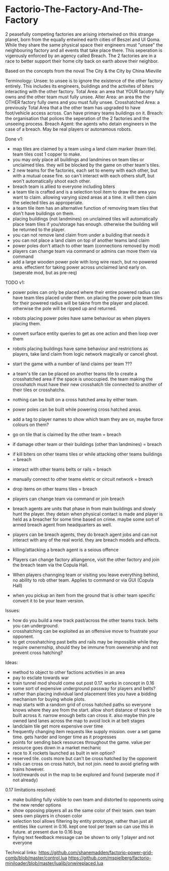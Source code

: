 # Factorio-The-Factory-And-The-Factory

2 peasefully competing factories are arising intertwined on this strange planet, born from the equally entwined earth cities of Beszel and UI Qoma. While they share the same physical space their engineers must "unsee" the neighbouring factory and all events that take place there. This seperation is vigerously enforced by an agency called Breach. The 2 factories are in a race to better support their home city back on earth above their neighbor.

Based on the concepts from the noval The City & the City by China Mieville



Terminology:
Unsee: to unsee is to ignore the existence of the other factory entirely. This includes its engineers, buildings and the activites of biters interacting with the other factory.
Total Area: an area that YOUR facotry fully owns and the other team must fully unsee.
Alter Area: an area the the OTHER factory fully owns and you must fully unsee.
Crosshatched Area: a previously Total Area that a the other team has upgraded to have foot/vehicle access across. Can have primary teams buildings on it.
Breach: the organisation that polices the seperation of the 2 factories and the unseeing process.
Breach Agent: the agents who detain engineers in the case of a breach. May be real players or autonamous robots.


Done v1:
 - map tiles are claimed by a team using a land claim marker (team tile). team tiles cost 1 copper to make.
 - you may only place all buildings and landmines on team tiles or unclaimed tiles. they will be blocked by the game on other team's tiles.
 - 2 new teams for the factories, each set to enemy with each other, but with a mutual cease fire. so can't interact with each others stuff, but won't automatically shoot each other.
 - breach team is allied to everyone including biters
 - a team tile is crafted and is a selection tool item to draw the area you want to claim. allowing varying sized areas at a time. it will then claim the selected tiles as approperiate.
 - a team tile item has an alternative function of removing team tiles that don't have buildings on them.
 - placing buildings (not landmines) on unclaimed tiles will automatically place team tiles if you/storage has enough. otherwise the building will be returned to the player.
 - you can not remove land claim from under a building that needs it
 - you can not place a land claim on top of another teams land claim
 - power poles don't attach to other team (connections removed by mod)
 - players can change team via command or admins can move them via command
 - add a large wooden power pole with long wire reach, but no powered area. effectient for taking power across unclaimed land early on. (seperate mod, but as pre-req)


TODO v1:
 - power poles can only be placed where their entire powered radius can have team tiles placed under them. on placing the power pole team tiles for their powered radius will be takne from the player and placed. otherwise the pole will be ripped up and returned.
 - robots placing power poles have same behaviour as when players placing them.
 - convert surface entity queries to get as one action and then loop over them
 - robots placing buildings have same behaviour and restrictions as players, take land claim from logic network magically or cancel ghost.
 - start the game with a number of land claims per team ???
 - a team's tile can be placed on another teams tile to create a crosshatched area if the space is unoccupied. the team making the crosshatch must have their new crosshatch tile connected to another of their tiles or crosshatchs.
 - nothing can be built on a cross hatched area by either team.
 - power poles can be built while powering cross hatched areas.
 - add a tag to player names to show which team they are on, maybe force colours on them?

 - go on tile that is claimed by the other team = breach
 - if damage other team or their buildings (other than landmines) = breach
 - if kill biters on other teams tiles or while attacking other teams buildings = breach
 - interact with other teams belts or rails = breach
 - manually connect to other teams eletric or circuit network = breach
 - drop items on other teams tiles = breach
 - players can change team via command or join breach
 - breach agents are units that phase in from main buildings and slowly hunt the player. they detain when physical contact is made and player is held as a breacher for some time based on crime. maybe some sort of armed breach agent from headquarters as well.
 - players can be breach agents, they do breach agent jobs and can not interact with any of the real world. they are breach models and effects.
 - killing/attacking a breach agent is a seious offence

 - Players can change factory alliangence, visit the other factory and join the breach team via the Copula Hall.
 - When players channging team or visiting you leave everything behind, no ability to rob other team. Applies to command or via GUI (Copula Hall)
 - when you pickup an item from the ground that is other team specific convert it to be your team version.


Issues:
 - how do you build a new track past/across the other teams track. belts you can underground.
 - crosshatching can be exploited as an offensive move to frustrate your opponent.
 - to get crosshatching past belts and rails may be impossible while they require ownernship, should they be immune from owenership and not prevent cross hatching?


Ideas:
 - method to object to other factions activities in an area
 - pay to esclate towards war
 - train tunnel mod should come out post 0.17. works in concept in 0.16
 - some sort of expensive underground passway for players and belts?
 - rather than placing individual land placement tiles you have a bidding mechanism for buying whole plots.
 - map starts with a random grid of cross hatched paths so everyone knows where they are from the start. allow short distance of track to be built across it. narrow enough belts can cross it. also maybe thin pre owned land lanes across the map to avoid lock in at belt stages
 - landclaim tile get more expensive over time
 - frequently changing item requests like supply mission. over a set game time. gets harder and longer time as it progresses
 - points for sending back resources throughout the game. value per resource goes down in a market mechanic
 - race to X rockets launched as built in win option?
 - reserved tile. costs more but can't be cross hatched by the opponent
 - rails can cross on cross hatch, but not join. need to avoid griefing with trains however.
 - loot/rewards out in the map to be explored and found (seperate mod if not already)


0.17 limitations resolved:
 - make building fully visible to own team and distorted to opponents using the new render options
 - show opposing players all as the same color of their team. own team sees own players in chosen color
 - selection tool allows filtering by entity prototype, rather than just all entities like current in 0.16. kept one tool per team so can use this in future. at present due to 0.16 bug
 - flying text feedback message can be shown to only 1 player and not everyone



Technical links:
https://github.com/shanemadden/factorio-power-grid-comb/blob/master/control.lua
https://github.com/mspielberg/factorio-miniloader/blob/master/lualib/onwireplaced.lua
